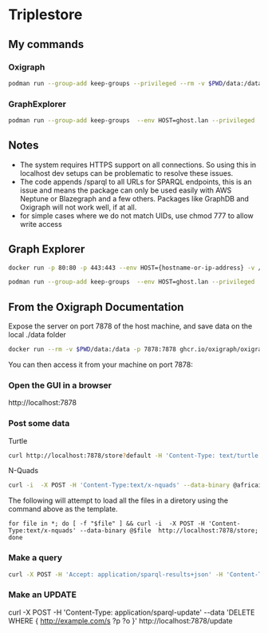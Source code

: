 #  Triplestore

## My commands

### Oxigraph

```bash
podman run --group-add keep-groups --privileged --rm -v $PWD/data:/data -p 7878:7878 ghcr.io/oxigraph/oxigraph --location /data serve --bind 0.0.0.0:7878
```

### GraphExplorer

```bash
podman run --group-add keep-groups  --env HOST=ghost.lan --privileged  -v ./config.json:/graph-explorer/config.json  -p 80:80 -p 443:443 -p 8182:8182 localhost/graph-explorer:latest
```

## Notes

* The system requires HTTPS support on all connections.  So using this in localhost
  dev setups can be problematic to resolve these issues.  
* The code appends /sparql to all URLs for SPARQL endpoints, this is an issue and 
  means the package can only be used easily with AWS Neptune or Blazegraph and a few 
  others.  Packages like GraphDB and Oxigraph will not work well, if at all.  
* for simple cases where we do not match UIDs, use chmod 777 to allow write access

## Graph Explorer

```bash
docker run -p 80:80 -p 443:443 --env HOST={hostname-or-ip-address} -v /path/to/config.json:/graph-explorer/config.json graph-explorer`

podman run --group-add keep-groups  --env HOST=ghost.lan --privileged  -v ./config.json:/graph-explorer/config.json  -p 80:80 -p 443:443 localhost/graph-explorer:latest
```

## From the Oxigraph Documentation

Expose the server on port 7878 of the host machine, and save data on the local ./data folder

```bash
docker run --rm -v $PWD/data:/data -p 7878:7878 ghcr.io/oxigraph/oxigraph --location /data serve --bind 0.0.0.0:7878
```


You can then access it from your machine on port 7878:

### Open the GUI in a browser

http://localhost:7878

### Post some data

Turtle
```bash
curl http://localhost:7878/store?default -H 'Content-Type: text/turtle' -T ./data.ttl
```

N-Quads

```bash
curl -i  -X POST -H 'Content-Type:text/x-nquads' --data-binary @africaioc_release.nq  http://localhost:7878/store
```

The following will attempt to load all the files in a diretory using the command above as the template. 

```bssh
for file in *; do [ -f "$file" ] && curl -i  -X POST -H 'Content-Type:text/x-nquads' --data-binary @$file  http://localhost:7878/store; done
```

### Make a query

```bash
curl -X POST -H 'Accept: application/sparql-results+json' -H 'Content-Type: application/sparql-query' --data 'SELECT * WHERE { ?s ?p ?o } LIMIT 10' http://localhost:7878/query
```

### Make an UPDATE

curl -X POST -H 'Content-Type: application/sparql-update' --data 'DELETE WHERE { <http://example.com/s> ?p ?o }' http://localhost:7878/update

